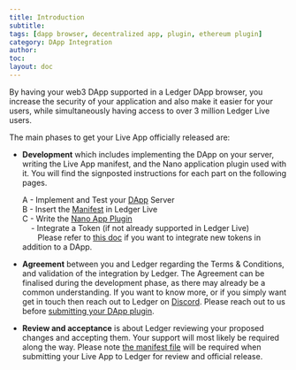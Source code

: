 ```yaml
---
title: Introduction
subtitle:
tags: [dapp browser, decentralized app, plugin, ethereum plugin]
category: DApp Integration
author:
toc: 
layout: doc
---
```


By having your web3 DApp supported in a Ledger DApp browser, you increase the security of your application and also make it easier for your users, while simultaneously having access to over 3 million Ledger Live users.

The main phases to get your Live App officially released are:

- **Development** which includes implementing the DApp on your server, writing the Live App manifest, and the Nano application plugin used with it. You will find the signposted instructions for each part on the following pages.  

    A - Implement and Test your [DApp](../dapp-customisation) Server  
    B - Insert the [Manifest](../manifest) in Ledger Live  
    C - Write the [Nano App Plugin](../nano-app-plugin)  
    &nbsp;&nbsp;&nbsp;&nbsp;\- Integrate a Token (if not already supported in Ledger Live) <br>&nbsp;&nbsp;&nbsp;&nbsp;&nbsp;&nbsp;&nbsp;Please refer to [this doc](https://developers.ledger.com/docs/token/introduction/) if you want to integrate new tokens in addition to a DApp.

- **Agreement** between you and Ledger regarding the Terms & Conditions, and validation of the integration by Ledger. The Agreement can be finalised during the development phase, as there may already be a common understanding.
  If you want to know more, or if you simply want get in touch then reach out to Ledger on [Discord](https://discord.gg/Ledger). Please reach out to us before [submitting your DApp plugin](https://ledger.typeform.com/to/qQSf7CVh).


- **Review and acceptance** is about Ledger reviewing your proposed changes and accepting them. Your support will most likely be required along the way. Please note [the manifest file](../manifest) will be required when submitting your Live App to Ledger for review and official release. 

